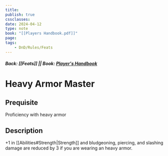 ```yaml
---
title:
publish: true
cssclasses:
date: 2024-04-12
type: note
book: "[[Players Handbook.pdf]]"
page: 
tags:
    - DnD/Rules/Feats
---
```


##### Back: [[Feats]] || Book: [Player's Handbook](https://drive.google.com/drive/folders/1O5bhpYizcIT5xxAoLOuzCRht_PVS7VSG?usp=sharing)

# Heavy Armor Master


## Prequisite 
Proficiency with heavy armor

## Description
+1 in [[Abilities#Strength|Strength]] and bludgeoning, piercing, and slashing damage are reduced by 3 if you are wearing an heavy armor.